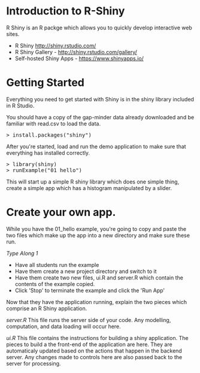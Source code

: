 # Introduction to R-Shiny

R Shiny is an R packge which allows you to quickly develop interactive web sites.

* R Shiny http://shiny.rstudio.com/
* R Shiny Gallery - http://shiny.rstudio.com/gallery/
* Self-hosted Shiny Apps - https://www.shinyapps.io/

# Getting Started

Everything you need to get started with Shiny is in the shiny library included in R Studio.

You should have a copy of the gap-minder data already downloaded and be familiar with read.csv to load the data.

<pre>
> install.packages("shiny")
</pre>

After you're started, load and run the demo application to make sure that everything has installed correctly.

<pre>
> library(shiny)
> runExample("01_hello")
</pre>

This will start up a simple R shiny library which does one simple thing, create a simple app which has a histogram manipulated by a slider.

# Create your own app.

While you have the 01_hello example, you're going to copy and paste the two files which make up the app into a new directory and make sure these run.

*Type Along 1* 

* Have all students run the example
* Have them create a new project directory and switch to it
* Have them create two new files, ui.R and server.R which contain the contents of the example copied.
* Click 'Stop' to terminate the example and click the 'Run App' 

Now that they have the application running, explain the two pieces which comprise an R Shiny application.

*server.R* 
 This file runs the server side of your code. Any modelling, computation, and data loading will occur here.

*ui.R* 
 This file contains the instructions for building a shiny application. The pieces to build a the front-end of the application are here. They are automaticaly updated based on the actions that happen in the backend server. Any changes made to controls here are also passed back to the server for processing.



